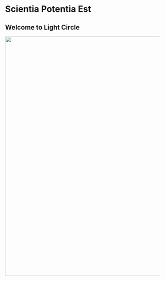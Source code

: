 # Scientia Potentia Est

## Welcome to Light Circle

[<img align="center" width="777" src="https://raw.githubusercontent.com/LightCircleLLC/Eclipse/refs/heads/main/Assets/Light%20Circle%20Official%20Branding/Light%20Circle%20Logo%20v1.png">](https://beacons.ai/reisonantia)

